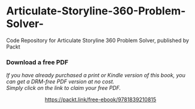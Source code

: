 # Articulate-Storyline-360-Problem-Solver-
Code Repository for Articulate Storyline 360 Problem Solver, published by Packt
### Download a free PDF

 <i>If you have already purchased a print or Kindle version of this book, you can get a DRM-free PDF version at no cost.<br>Simply click on the link to claim your free PDF.</i>
<p align="center"> <a href="https://packt.link/free-ebook/9781839210815">https://packt.link/free-ebook/9781839210815 </a> </p>